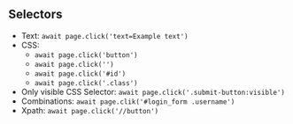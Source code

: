 ## Selectors

- Text: `await page.click('text=Example text')`
- CSS:
  - `await page.click('button')`
  - `await page.click('')`
  - `await page.click('#id')`
  - `await page.click('.class')`
- Only visible CSS Selector: `await page.click('.submit-button:visible')`
- Combinations: `await page.clik('#login_form .username')`
- Xpath: `await page.click('//button')`